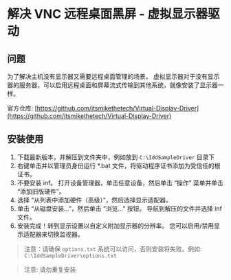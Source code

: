 # 解决 VNC 远程桌面黑屏 - 虚拟显示器驱动


## 问题

为了解决主机没有显示器又需要远程桌面管理的场景。
虚拟显示器对于没有显示器的服务器，可以启用远程桌面和屏幕流式传输到其他系统，就像安装了显示器一样。

官方仓库: [https://github.com/itsmikethetech/Virtual-Display-Driver](https://github.com/itsmikethetech/Virtual-Display-Driver)

## 安装使用

1. 下载最新版本，并解压到文件夹中，例如放到 `C:\IddSampleDriver` 目录下
2. 右键单击并以管理员身份运行 *.bat 文件，将驱动程序证书添加为受信任的根证书。
3. 不要安装 inf。 打开设备管理器，单击任意设备，然后单击 “操作” 菜单并单击 “添加旧版硬件”。
4. 选择 “从列表中添加硬件（高级）”，然后选择显示适配器。
5. 单击 “从磁盘安装...”，然后单击 “浏览...” 按钮。 导航到解压的文件并选择 inf 文件。
6. 安装完成！转到显示设置以自定义附加显示器的分辨率。 您可以启用/禁用显示适配器来切换监视器。

> 注意：请确保 `options.txt` 系统可以访问，否则安装将失败。例如: `C:\IddSampleDriver\options.txt` 

> 注意: 请勿重复安装
